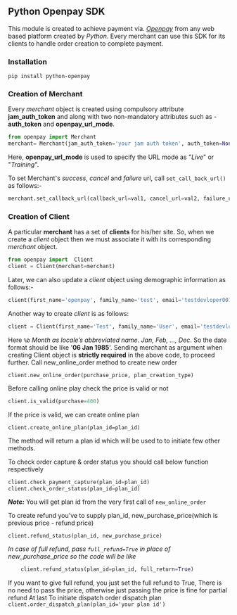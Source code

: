 ## Python Openpay SDK

This module is created to achieve payment via. [_Openpay_](https://www.openpay.com.au/) from any web based platform 
created by *Python*. Every merchant can use this SDK for its clients to handle order creation to complete payment.  


### Installation

```pip install python-openpay```

### Creation of Merchant
Every _merchant_ object is created using compulsory attribute **jam_auth_token** and along with two non-mandatory attributes 
such as - **auth_token** and **openpay_url_mode**.
```python
from openpay import Merchant
merchant= Merchant(jam_auth_token='your jam auth token', auth_token=None, openpay_url_mode="Live")
``` 
Here, **openpay_url_mode** is used to specify the URL mode as "_Live_" or "_Training_". 


To set Merchant's _success_, _cancel_ and _failure_ url, call ```set_call_back_url()``` as follows:-
```python
merchant.set_callback_url(callback_url=val1, cancel_url=val2, failure_url=val3)
```

### Creation of Client
A particular **merchant** has a set of **clients** for his/her site. So, when we create a _client_ object then we must 
associate it with its corresponding _merchant_ object.

```python
from openpay import  Client
client = Client(merchant=merchant)
 ```
Later, we can also update a _client_ object using demographic information as follows:-
 ```python
client(first_name='openpay', family_name='test', email='testdevloper007@gmail.com', address_1='15/520 Collins Street',suburb='Melbourne', state='Victoria', postcode=3000, dob='06 Jan 1985')
```


Another way to create _client_ is as follows:
```python
client = Client(first_name='Test', family_name='User', email='testdevloper007@gmail.com', address_1='15/520 Collins Street',suburb='Melbourne', state='Victoria', postcode=3000, dob='06 Jan 1985', merchant=merchant)
```
Here _```%b```_ *_Month as locale’s abbreviated name. Jan, Feb, …, Dec_*.
 So the date format should be like '**06 Jan 1985**'.
Sending merchant as argument when creating Client object is **strictly required** in the above code, to proceed further.
Call new_online_order method to create new order 
```
client.new_online_order(purchase_price, plan_creation_type)
```
Before calling online play check the price is valid or not
```python
client.is_valid(purchase=400)
```

If the price is valid, we can create online plan 

```client.create_online_plan(plan_id=plan_id)``` 

The method will return a plan id which will be used to to initiate few other methods.

To check order capture & order status you should call below function respectively

```python
client.check_payment_capture(plan_id=plan_id)
client.check_order_status(plan_id=plan_id)

```
**_Note:_** You will get  plan id from the very first call of ```new_online_order```

To create refund you've to supply plan_id, new_purchase_price(which is previous price - refund price)

```client.refund_status(plan_id, new_purchase_price)```

_In case of full refund, pass ```full_refund=True``` in place of new_purchase_price so the code will be like_

```python
    client.refund_status(plan_id=plan_id, full_return=True)
```

If you want to give full refund, you just set the full refund to True, There is no need to pass the price,
otherwise just passing the price is fine for partial refund
At last
To initiate dispatch order dispatch plan
```client.order_dispatch_plan(plan_id='your plan id')```
